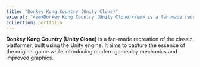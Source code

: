 ```yaml
---
title: "Donkey Kong Country (Unity Clone)"
excerpt: "<em>Donkey Kong Country (Unity Clone)</em> is a fan-made recreation of the classic platformer, built using the Unity engine.<br/><br /><a href='https://www.geyser.at/portfolio/2023-05-01-dkc' target='_blank'><img src='/images/portfolio/dkc.png'></a>"
collection: portfolio
---
```


**Donkey Kong Country (Unity Clone)** is a fan-made recreation of the classic platformer, built using the Unity engine. It aims to capture the essence of the original game while introducing modern gameplay mechanics and improved graphics.
